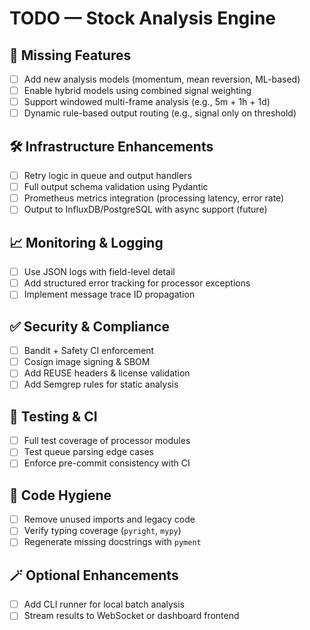 # TODO — Stock Analysis Engine

## 🧩 Missing Features

- [ ] Add new analysis models (momentum, mean reversion, ML-based)
- [ ] Enable hybrid models using combined signal weighting
- [ ] Support windowed multi-frame analysis (e.g., 5m + 1h + 1d)
- [ ] Dynamic rule-based output routing (e.g., signal only on threshold)

## 🛠️ Infrastructure Enhancements

- [ ] Retry logic in queue and output handlers
- [ ] Full output schema validation using Pydantic
- [ ] Prometheus metrics integration (processing latency, error rate)
- [ ] Output to InfluxDB/PostgreSQL with async support (future)

## 📈 Monitoring & Logging

- [ ] Use JSON logs with field-level detail
- [ ] Add structured error tracking for processor exceptions
- [ ] Implement message trace ID propagation

## ✅ Security & Compliance

- [ ] Bandit + Safety CI enforcement
- [ ] Cosign image signing & SBOM
- [ ] Add REUSE headers & license validation
- [ ] Add Semgrep rules for static analysis

## 🧪 Testing & CI

- [ ] Full test coverage of processor modules
- [ ] Test queue parsing edge cases
- [ ] Enforce pre-commit consistency with CI

## 🧹 Code Hygiene

- [ ] Remove unused imports and legacy code
- [ ] Verify typing coverage (`pyright`, `mypy`)
- [ ] Regenerate missing docstrings with `pyment`

## 🪄 Optional Enhancements

- [ ] Add CLI runner for local batch analysis
- [ ] Stream results to WebSocket or dashboard frontend
